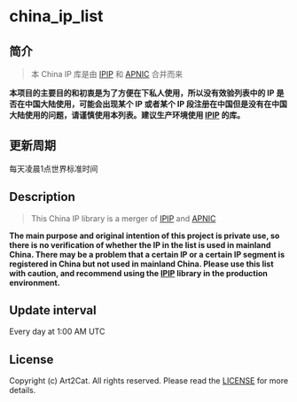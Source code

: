 # china_ip_list

## 简介
> 本 China IP 库是由 [IPIP](https://github.com/17mon/china_ip_list/) 和 [APNIC](https://ftp.apnic.net/apnic/stats/apnic/delegated-apnic-latest) 合并而来

**本项目的主要目的和初衷是为了方便在下私人使用，所以没有效验列表中的 IP 是否在中国大陆使用，可能会出现某个 IP 或者某个 IP 段注册在中国但是没有在中国大陆使用的问题，请谨慎使用本列表。建议生产环境使用 [IPIP](https://github.com/17mon/china_ip_list/) 的库。**

## 更新周期
每天凌晨1点世界标准时间

## Description
> This China IP library is a merger of [IPIP](https://github.com/17mon/china_ip_list/) and [APNIC](https://ftp.apnic.net/apnic/stats/apnic/delegated-apnic-latest)

**The main purpose and original intention of this project is private use, so there is no verification of whether the IP in the list is used in mainland China. There may be a problem that a certain IP or a certain IP segment is registered in China but not used in mainland China. Please use this list with caution, and recommend using the [IPIP](https://github.com/17mon/china_ip_list/) library in the production environment.**

## Update interval
Every day at 1:00 AM UTC

## License
Copyright (c) Art2Cat. All rights reserved. Please read the [LICENSE](LICENSE) for more details.